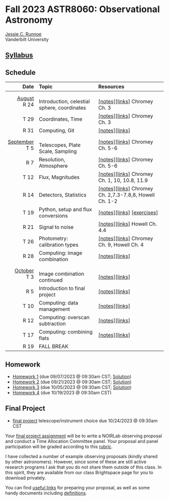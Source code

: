 # Fall 2023 ASTR8060: Observational Astronomy

[Jessie C. Runnoe](http://astro.phy.vanderbilt.edu/~runnojc1/) <br>
Vanderbilt University <br>


## [Syllabus](./docs/astr8060_syllabus_fall23.pdf)

## Schedule

| Date   | Topic | Resources |
| ---:   | :--- | :---    |
| <ins>August</ins><br> R 24   | <br> Introduction, celestial sphere, coordinates               | <br> [[notes]](./notes/ASTR8060_notes_coordinates.pdf)[[links]](RESOURCES.md#week-1) Chromey Ch. 3 |
| T 29                         | Coordinates, Time                                              |[[notes]](./notes/ASTR8060_notes_coordinates_time.pdf)[[links]](RESOURCES.md#week-2) Chromey Ch. 3 |
| R 31                         | Computing, Git                                                 |[[notes]](./notebooks/git_primer.ipynb)[[links]](RESOURCES.md#week-2) |
| <ins>September</ins><br> T 5 | <br> Telescopes, Plate Scale, Sampling                         |[[notes]](./notes/ASTR8060_notes_telescopes_resolution.pdf)[[links]](RESOURCES.md#week-3) Chromey Ch. 5-6|
| R 7                          | Resolution, Atmosphere                                         |[[notes]](./notes/ASTR8060_notes_atmosphere.pdf)[[links]](RESOURCES.md#week-3) Chromey Ch. 5-6|
| T 12                         | Flux, Magnitudes                                               |[[notes]](./notes/ASTR8060_notes_flux_mag.pdf)[[links]](RESOURCES.md#week-4) Chromey Ch. 1, 10, 10.8, 11.9|
| R 14                         | Detectors, Statistics                                          |[[notes]](./notes/ASTR8060_notes_detectors_stats.pdf)[[links]](RESOURCES.md#week-4) Chromey Ch. 2,7.3-7.8,8, Howell Ch. 1-2 |
| T 19                         | Python, setup and flux conversions                             |[[notes]](./notebooks/python_setup.ipynb)[[links]](RESOURCES.md#week-5) [[exercises]](./notebooks/flux_convert.ipynb)|
| R 21                         | Signal to noise                                                |[[notes]](./notes/ASTR8060_notes_SN.pdf)[[links]](RESOURCES.md#week-5) Howell Ch. 4.4 |
| T 26                         | Photometry: calibration types                                  |[[notes]](./notes/ASTR8060_notes_reductions.pdf)[[links]](RESOURCES.md#week-6) Chromey Ch. 9, Howell Ch. 4 |
| R 28                         | Computing: image combination                                   |[[notes]](./notebooks/image_combination.ipynb)[[links]](RESOURCES.md#week-6)|
| <ins>October</ins><br> T 3 | <br> Image combination continued                                 |<br> [[notes]](./notebooks/image_combination.ipynb)[[links]](RESOURCES.md#week-7)|
| R 5                          | Introduction to final project                                  |[[notes]](./final/)[[links]](RESOURCES.md#final)|
| T 10                         | Computing: data management                                     |[[notes]](./notebooks/data_management.ipynb)[[links]](RESOURCES.md#week-8)|
| R 12                         | Computing: overscan subtraction                                |[[notes]](./notebooks/overscan_subtraction.ipynb)[[links]](RESOURCES.md#week-8)|
| T 17                         | Computing: combining flats                                     |[[notes]](./notebooks/combine_flats.ipynb)[[links]](RESOURCES.md#week-9)|
| R 19                         | FALL BREAK                                                     ||

<!-- Upcoming activities are commented out
| R 5                          | Proposals, aperture photometry                                 ||
| T 10                         | Photometric standards                                          ||
| R 12                         |                                                                ||
| T 17                         |                                                                ||
| R 19                         | FALL BREAK                                                     ||
| T 24                         | Diffraction, interference, grating equation                    ||
| R 26                         | Spectrographs (design)                                         ||
| T 31                         | Spectrographs (slit, fiber, resolution)                        ||
|  <ins>November</ins><br> R 2 | <br> Spectroscopic data reduction?                             ||
| T 7                          |                                                                ||
| R 9                          |                                                                ||
| T 14                         |                                                                ||
| R 16                         |                                                                ||
| T 21                         | THANKSGIVING                                                   ||
| R 23                         | THANKSGIVING                                                   ||
| T 28                         |                                                                ||
| R 30                         |                                                                ||
|  <ins>December</ins><br> T 5 | <br>                                                           ||
| R 7                          |                                                                ||
| W 13                         | Final Exam                                                     ||
-->

## Homework
* [Homework 1](./hw/HW1.pdf) (due 09/07/2023 @ 09:30am CST; [Solution](./hw/ASTR8060_HW1_solution.pdf)) 
* [Homework 2](./hw/HW2.pdf) (due 09/21/2023 @ 09:30am CST; [Solution](./hw/ASTR8060_HW2_solution.pdf))
* [Homework 3](./hw/HW3.pdf) (due 10/05/2023 @ 09:30am CST; [Solution](./hw/ASTR8060_HW3_solution.pdf))
* [Homework 4](./hw/HW5.pff) (due 10/19/2023 @ 09:30am CST)

## Final Project
* [final project](./final/final_project.pdf) telescope/instrument choice due 10/24/2023 @ 09:30am CST <br>

Your [final project assignment](./final/final_project.pdf) will be to write a NOIRLab observing proposal and conduct a Time Allocation Committee panel. Your proposal and panel participation will be graded according to this [rubric](./final/rubric.pdf).

I have collected a number of example observing proposals (kindly shared by other astronomers). However, since some of these are still active research programs I ask that you do not share them outside of this class. In this spirit, they are available from our class Brightspace page for you to download privately. 

You can find [useful links](RESOURCES.md#final) for preparing your proposal, as well as some handy documents including [definitions](./final/definitions.pdf). 
